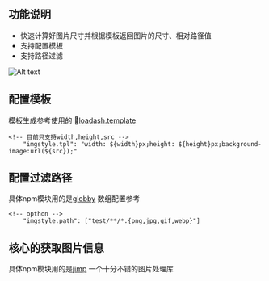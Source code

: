 ## 功能说明
- 快速计算好图片尺寸并根据模板返回图片的尺寸、相对路径值
- 支持配置模板
- 支持路径过滤

![Alt text](./preview.gif)
## 配置模板
模板生成参考使用的 [loadash.template](https://github.com/lodash/lodash)
```
<!-- 目前只支持width,height,src -->
    "imgstyle.tpl": "width: ${width}px;height: ${height}px;background-image:url(${src});"  
```

## 配置过滤路径
具体npm模块用的是[globby](https://github.com/sindresorhus/globby) 数组配置参考
```
<!-- opthon -->
    "imgstyle.path": ["test/**/*.{png,jpg,gif,webp}"]
```

## 核心的获取图片信息
具体npm模块用的是[jimp](https://github.com/oliver-moran/jimp) 一个十分不错的图片处理库


